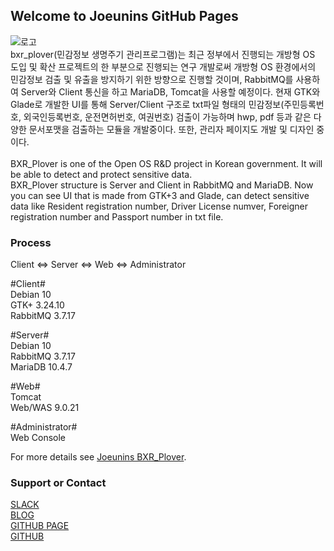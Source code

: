 ## Welcome to Joeunins GitHub Pages
![로고](https://user-images.githubusercontent.com/28081461/68456844-3cd65d00-0242-11ea-97f1-30ae5abaa752.png)<br>
bxr_plover(민감정보 생명주기 관리프로그램)는 최근 정부에서 진행되는 개방형 OS 도입 및 확산 프로젝트의 한 부분으로 진행되는 연구 개발로써 개방형 OS 환경에서의 민감정보 검출 및 유출을 방지하기 위한 방향으로 진행할 것이며, RabbitMQ를 사용하여 Server와 Client 통신을 하고 MariaDB, Tomcat을 사용할 예정이다. 현재 GTK와 Glade로 개발한 UI를 통해 Server/Client 구조로 txt파일 형태의 민감정보(주민등록번호, 외국인등록번호, 운전면허번호, 여권번호) 검출이 가능하며 hwp, pdf 등과 같은 다양한 문서포맷을 검출하는 모듈을 개발중이다. 또한, 관리자 페이지도 개발 및 디자인 중이다.<br><br>
BXR_Plover is one of the Open OS R&D project in Korean government. It will be able to detect and protect sensitive data.<br>
BXR_Plover structure is Server and Client in RabbitMQ and MariaDB. Now you can see UI that is made from GTK+3 and Glade, can detect sensitive data like Resident registration number, Driver License numver, Foreigner registration number and Passport number in txt file.<br>

### Process

Client <=> Server <=> Web <=> Administrator<br>                             

#Client#<br>
Debian 10<br>
GTK+ 3.24.10<br>
RabbitMQ 3.7.17<br>

#Server#<br>
Debian 10<br>
RabbitMQ 3.7.17<br>
MariaDB 10.4.7<br>

#Web#<br>
Tomcat<br>
Web/WAS 9.0.21<br>

#Administrator#<br>
Web Console<br>

For more details see [Joeunins BXR_Plover](https://github.com/joeuninsrnd/bxr_plover).<br>

### Support or Contact

[SLACK](https://joeunins.slack.com)<br>
[BLOG](https://joeuninsrnd.tistory.com)<br>
[GITHUB PAGE](https://joeuninsrnd.github.io)<br>
[GITHUB](https://github.com/joeuninsrnd/bxr_plover/blob/master/CONTRIBUTING.md)<br>
